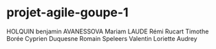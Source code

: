 # projet-agile-goupe-1
HOLQUIN benjamin
AVANESSOVA Mariam
LAUDE Rémi
Rucart Timothe
Borée Cyprien
Duquesne Romain
Speleers Valentin
Loriette Audrey

